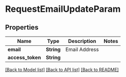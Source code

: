 # RequestEmailUpdateParam

## Properties

Name | Type | Description | Notes
------------ | ------------- | ------------- | -------------
**email** | **String** | Email Address | 
**access_token** | **String** |  | 

[[Back to Model list]](../README.md#documentation-for-models) [[Back to API list]](../README.md#documentation-for-api-endpoints) [[Back to README]](../README.md)



